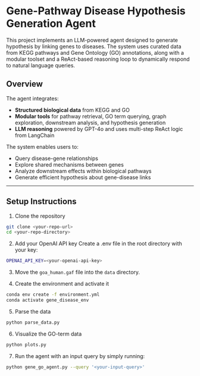 # Gene-Pathway Disease Hypothesis Generation Agent

This project implements an LLM-powered agent designed to generate hypothesis by linking genes to diseases. The system uses curated data from KEGG pathways and Gene Ontology (GO) annotations, along with a modular toolset and a ReAct-based reasoning loop to dynamically respond to natural language queries.

## Overview

The agent integrates:

- **Structured biological data** from KEGG and GO
- **Modular tools** for pathway retrieval, GO term querying, graph exploration, downstream analysis, and hypothesis generation
- **LLM reasoning** powered by GPT-4o and uses multi-step ReAct logic from LangChain

The system enables users to:

- Query disease-gene relationships
- Explore shared mechanisms between genes
- Analyze downstream effects within biological pathways
- Generate efficient hypothesis about gene-disease links

---

## Setup Instructions

1. Clone the repository

```bash
git clone <your-repo-url>
cd <your-repo-directory>
```

2. Add your OpenAI API key
Create a .env file in the root directory with your key:
```bash
OPENAI_API_KEY=<your-openai-api-key>
```

3. Move the ```goa_human.gaf``` file into the ```data``` directory.

4. Create the environment and activate it
```bash
conda env create -f environment.yml
conda activate gene_disease_env
```

5. Parse the data
```bash
python parse_data.py
```

6. Visualize the GO-term data
```bash
python plots.py
```

7. Run the agent with an input query by simply running:
```bash
python gene_go_agent.py --query '<your-input-query>'
```

